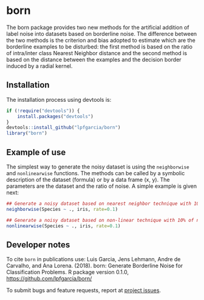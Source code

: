 # born

The born package provides two new methods for the artificial addition of label noise into datasets based on borderline noise. The difference between the two methods is the criterion and bias adopted to estimate which are the borderline examples to be disturbed: the first method is based on the ratio of intra/inter class Nearest Neighbor distance and the second method is based on the distance between the examples and the decision border induced by a radial kernel.

## Installation

The installation process using devtools is:

```r
if (!require("devtools")) {
    install.packages("devtools")
}
devtools::install_github("lpfgarcia/born")
library("born")
```

## Example of use

The simplest way to generate the noisy dataset is using the `neighborwise` and `nonlinearwise` functions. The methods can be called by a symbolic description of the dataset (formula) or by a data frame (x, y). The parameters are the dataset and the ratio of noise. A simple example is given next:

```r
## Generate a noisy dataset based on nearest neighbor technique with 10% of noise
neighborwise(Species ~ ., iris, rate=0.1)

## Generate a noisy dataset based on non-linear technique with 10% of noise
nonlinearwise(Species ~ ., iris, rate=0.1)
```

## Developer notes

To cite `born` in publications use: Luis Garcia, Jens Lehmann, Andre de Carvalho, and Ana Lorena. (2018). born: Generate Borderline Noise for Classification Problems. R package version 0.1.0, https://github.com/lpfgarcia/born/

To submit bugs and feature requests, report at [project issues](https://github.com/lpfgarcia/born/issues).
